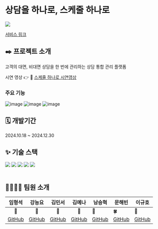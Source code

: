 # 상담을 하나로, 스케줄 하나로
<a href="https://schedulehanaro.digital" target="_blank">
<img src="https://github.com/user-attachments/assets/ee91f214-576d-4df2-9813-6747de86670c" />
</a>

[서비스 링크](https://schedulehanaro.digital)
<br />
## ✒️ 프로젝트 소개
고객의 대면, 비대면 상담을 한 번에 관리하는 상담 통합 관리 플랫폼

시연 영상 👉 📲 <a href="https://www.youtube.com/watch?v=kT28dcnj_g0">스케줄 하나로 시연영상</a>
<br />
### 주요 기능
![image](https://github.com/user-attachments/assets/9d2cbd82-3470-418b-af2c-a776dca7fcd2)
![image](https://github.com/user-attachments/assets/d006a736-6001-468f-bced-8d1123e52063)
![image](https://github.com/user-attachments/assets/20931673-1a18-408a-8535-c2dd88eaf22a)


## 🗓️ 개발기간
2024.10.18 ~ 2024.12.30
<br />
## ✨ 기술 스택
<div align=left> 
  <img src="https://img.shields.io/badge/html5-E34F26?style=for-the-badge&logo=html5&logoColor=white"> 
  <img src="https://img.shields.io/badge/css-1572B6?style=for-the-badge&logo=css3&logoColor=white"> 
  <img src="https://img.shields.io/badge/TypeScript-3178C6.svg?&style=for-the-badge&logo=TypeScript&logoColor=white">
  <img src="https://img.shields.io/badge/react-61DAFB?style=for-the-badge&logo=react&logoColor=black"> 
  <img src="https://img.shields.io/badge/Tailwind CSS-06B6D4?style=flat-square&logo=Tailwind CSS&logoColor=white"/>
  <br>
  
</div>
<br />

## 👨‍👩‍👦‍👦 팀원 소개

|                                                        임형석                                                        |                                                        강능요                                                        |                                                        김민서                                                        |                                                        김예나                                                        |                                                        남승혁                                                        |                                                        문해빈                                                        |                                                        이규호                                                        |
| :------------------------------------------------------------------------------------------------------------------: | :------------------------------------------------------------------------------------------------------------------: | :------------------------------------------------------------------------------------------------------------------: | :------------------------------------------------------------------------------------------------------------------: | -------------------------------------------------------------------------------------------------------------------- | -------------------------------------------------------------------------------------------------------------------- | -------------------------------------------------------------------------------------------------------------------- |
| 🍺 | 🥚 | 🍎 | 🐾 | 🌱 | 🍀 | 🐯 |
|                                         [GitHub](https://github.com/ImHyungsuk)                                         |                                         [GitHub](https://github.com/teadmu)                                         |                                         [GitHub](https://github.com/min-swo)                                          |                                        [GitHub](https://github.com/yena45)                                         |                                         [GitHub](https://github.com/laputa-n)                                         |                                         [GitHub](https://github.com/hhbb0081)                                         |                                         [GitHub](https://github.com/GyuhoTiger)                                          

<br/>
